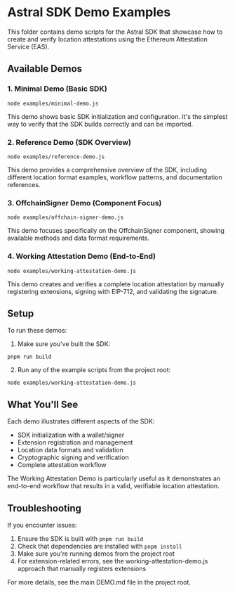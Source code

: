 # Astral SDK Demo Examples

This folder contains demo scripts for the Astral SDK that showcase how to create and verify location attestations using the Ethereum Attestation Service (EAS).

## Available Demos

### 1. Minimal Demo (Basic SDK)
```
node examples/minimal-demo.js
```
This demo shows basic SDK initialization and configuration. It's the simplest way to verify that the SDK builds correctly and can be imported.

### 2. Reference Demo (SDK Overview)
```
node examples/reference-demo.js
```
This demo provides a comprehensive overview of the SDK, including different location format examples, workflow patterns, and documentation references.

### 3. OffchainSigner Demo (Component Focus)
```
node examples/offchain-signer-demo.js
```
This demo focuses specifically on the OffchainSigner component, showing available methods and data format requirements.

### 4. Working Attestation Demo (End-to-End)
```
node examples/working-attestation-demo.js
```
This demo creates and verifies a complete location attestation by manually registering extensions, signing with EIP-712, and validating the signature.

## Setup

To run these demos:

1. Make sure you've built the SDK:
```
pnpm run build
```

2. Run any of the example scripts from the project root:
```
node examples/working-attestation-demo.js
```

## What You'll See

Each demo illustrates different aspects of the SDK:
- SDK initialization with a wallet/signer
- Extension registration and management
- Location data formats and validation
- Cryptographic signing and verification
- Complete attestation workflow

The Working Attestation Demo is particularly useful as it demonstrates an end-to-end workflow that results in a valid, verifiable location attestation.

## Troubleshooting

If you encounter issues:

1. Ensure the SDK is built with `pnpm run build`
2. Check that dependencies are installed with `pnpm install`
3. Make sure you're running demos from the project root
4. For extension-related errors, see the working-attestation-demo.js approach that manually registers extensions

For more details, see the main DEMO.md file in the project root.